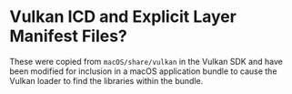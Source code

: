 <!-- Copyright 2024 Mark Callow -->
<!-- SPDX-License-Identifier: Apache-2.0 -->

# Vulkan ICD and Explicit Layer Manifest Files?

These were copied from `macOS/share/vulkan` in the Vulkan SDK and have been
modified for inclusion in a macOS application bundle to cause the Vulkan loader
to find the libraries within the bundle.
